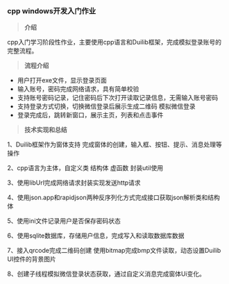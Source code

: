 ### cpp windows开发入门作业

> **介绍**

cpp入门学习阶段性作业，主要使用cpp语言和Duilib框架，完成模拟登录账号的完整流程。

> **流程介绍**

- 用户打开exe文件，显示登录页面
- 输入账号，密码完成网络请求，具有简单校验
- 支持账号密码记录，记住密码后下次打开读取记录信息，无需输入账号密码
- 支持登录方式切换，切换微信登录后展示生成二维码 模拟微信登录
- 登录完成后，跳转新窗口，展示主页，列表和点击事件

> **技术实现和总结**

1、Duilib框架作为窗体支持 完成窗体的创建，输入框、按钮、提示、消息处理等操作

2、cpp语言为主体，自定义类 结构体 虚函数 封装util使用

3、使用libUrl完成网络请求封装实现发送http请求

4、使用json.app和rapidjson两种反序列化方式完成接口获取json解析类和结构体

5、使用ini文件记录用户是否保存密码状态

6、使用sqlite数据库，存储用户信息，完成写入和读取数据库数据

7、接入qrcode完成二维码创建 使用bitmap完成bmp文件读取，动态设置Duilib UI控件的背景图片

8、创建子线程模拟微信登录状态获取，通过自定义消息完成窗体Ui变化。


